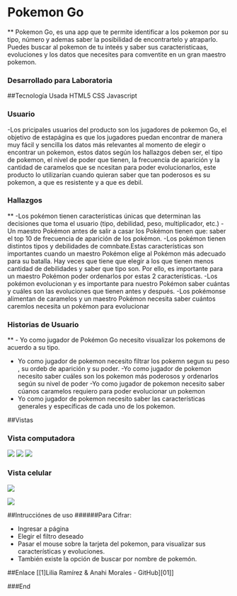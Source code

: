 # Pokemon Go
** Pokemon Go, es una app que te permite identificar a los pokemon por su tipo, número y ademas saber la posibilidad de encontrartelo y atraparlo. Puedes buscar al pokemon de tu inteés y saber sus caracteristicaas, evoluciones y los datos que necesites para comventite en un gran maestro pokemon.
### Desarrollado para Laboratoria


##Tecnología Usada
HTML5
CSS
Javascript

### Usuario
-Los pricipales usuarios del producto son los jugadores de pokemon Go, el objetivo de estapágina es que los jugadores puedan encontrar de manera muy fácil y sencilla los datos más relevantes al momento de elegir o encontrar un pokemon, estos datos según los hallazgos deben ser, el tipo de pokemon, el nivel de poder que tienen, la frecuencia de aparición y la cantidad de caramelos que se ncesitan para poder evolucionarlos, este producto lo utilizarían cuando quieran saber que tan poderosos es su pokemon, a que es resistente y a que es debil. 

### Hallazgos 
** -Los pokémon tienen características únicas que determinan las decisiones que toma el usuario (tipo, debilidad, peso, multiplicador, etc.)
-Un maestro Pokémon antes de salir a casar los Pokémon tienen que: saber el top 10 de frecuencia de aparición de los pokémon.
-Los pokémon tienen distintos tipos y debilidades de comnbate.Estas características son importantes cuando un maestro Pokémon elige al Pokémon más adecuado para su batalla. Hay veces que tiene que elegir a los que tienen menos cantidad de debilidades y saber que tipo son. Por ello, es importante para un maestro Pokémon poder ordenarlos por estas 2 características.
-Los pokémon evolucionan y es importante para nuestro Pokémon saber cuántas y cuáles son las evoluciones que tienen antes y después.
-Los pokémonse alimentan de caramelos y un maestro Pokémon necesita saber cuántos caremlos necesita un pokémon para evolucionar
### Historias de Usuario 

** - Yo como jugador de Pokémon Go necesito visualizar los pokemons de acuerdo a su tipo.
- Yo como jugador de pokemon necesito filtrar los pokemn segun su peso , su ordeb de aparición y su poder.
-Yo como jugador de pokemon necesito saber cuáles son los pokemon más poderosos y ordenarlos según su nivel de poder 
-Yo como jugador de pokemon necesito saber cúanos caramelos requiero para poder evolucionar un pokemon
- Yo como jugador de pokemon necesito saber las características generales y específicas de cada uno de los pokemon.


##Vistas


### Vista computadora

![](https://github.com/anitamc1893/CDMX010-data-lovers/blob/master/desktop1.jpg)
![](https://github.com/anitamc1893/CDMX010-data-lovers/blob/master/desktop2.jpg)
![](https://github.com/anitamc1893/CDMX010-data-lovers/blob/master/desktop3.jpg)



### Vista celular

![](https://github.com/anitamc1893/CDMX010-data-lovers/blob/master/mobile1.jpg)

![](https://github.com/anitamc1893/CDMX010-data-lovers/blob/master/mobile2.jpg)

##Intrucciónes de uso
######Para Cifrar:

- Ingresar a página
- Elegir el filtro deseado
- Pasar el mouse sobre la tarjeta del pokemon, para visualizar sus características y evoluciones.
- También existe la opción de buscar por nombre de pokemón.

##Enlace
[[1]Lilia Ramírez & Anahi Morales - GitHub][01]]

###End
